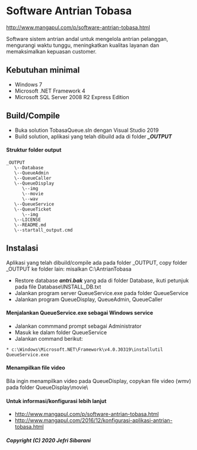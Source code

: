 # Software Antrian Tobasa
http://www.mangapul.com/p/software-antrian-tobasa.html

Software sistem antrian andal untuk mengelola antrian pelanggan, mengurangi waktu tunggu, meningkatkan kualitas layanan dan memaksimalkan kepuasan customer.

## Kebutuhan minimal
* Windows 7 
* Microsoft .NET Framework 4
* Microsoft SQL Server 2008 R2 Express Edition

## Build/Compile
* Buka solution TobasaQueue.sln dengan Visual Studio 2019
* Build solution, aplikasi yang telah dibuild  ada di  folder ***_OUTPUT***

#### Struktur folder output
```
_OUTPUT
   \--Database
   \--QueueAdmin
   \--QueueCaller
   \--QueueDisplay
      \--img
      \--movie
      \--wav
   \--QueueService
   \--QueueTicket
      \--img
   \--LICENSE
   \--README.md
   \--startall_output.cmd
```

## Instalasi
Aplikasi yang telah dibuild/compile ada pada folder _OUTPUT, copy folder _OUTPUT ke folder lain: misalkan C:\AntrianTobasa

* Restore database ***antri.bak*** yang ada di folder Database,
  ikuti petunjuk pada file Database\INSTALL_DB.txt
* Jalankan program server QueueService.exe pada folder QueueService
* Jalankan program QueueDisplay, QueueAdmin, QueueCaller

#### Menjalankan QueueService.exe sebagai  Windows service
* Jalankan commmand prompt sebagai Administrator
* Masuk ke dalam folder QueueService
* Jalankan command berikut:
```
* c:\Windows\Microsoft.NET\Framework\v4.0.30319\installutil QueueService.exe
```
#### Menampilkan file video
Bila ingin menampilkan video pada QueueDisplay,
copykan file video (wmv) pada folder QueueDisplay\movie\ 

#### Untuk informasi/konfigurasi lebih lanjut
* http://www.mangapul.com/p/software-antrian-tobasa.html
* http://www.mangapul.com/2016/12/konfigurasi-aplikasi-antrian-tobasa.html


##### Copyright (C) 2020 Jefri Sibarani
